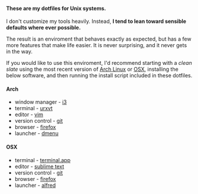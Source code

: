 #### These are my dotfiles for Unix systems.

I don't customize my tools heavily. Instead, **I tend to lean toward sensible defaults where ever possible.**

The result is an enviroment that behaves exactly as expected, but has a few more features that make life easier. It is never surprising, and it never gets in the way.

If you would like to use this enviroment, I'd recommend starting with a _clean slate_ using the most recent version of [Arch Linux](https://www.archlinux.org/) or [OSX](http://www.apple.com/osx/), installing the below software, and then running the install script included in these dotfiles.


#### Arch

- window manager - [i3](http://i3wm.org/)
- terminal - [urxvt](http://software.schmorp.de/pkg/rxvt-unicode.html)
- editor - [vim](http://www.vim.org/)
- version control - [git](http://git-scm.com/)
- browser - [firefox](http://www.mozilla.org/en-US/firefox/new/)
- launcher - [dmenu](http://tools.suckless.org/dmenu/)

#### OSX

- terminal - [terminal.app](http://www.apple.com/osx/apps/all.html#terminal)
- editor - [sublime text](http://www.sublimetext.com/)
- version control - [git](http://git-scm.com/)
- browser - [firefox](http://www.mozilla.org/en-US/firefox/new/)
- launcher - [alfred](http://www.alfredapp.com/)
